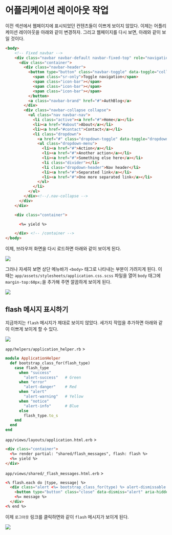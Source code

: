 # 어플리케이션 레이아웃 작업

이전 섹션에서 웹페이지에 표시되었던 컨텐츠들이 이쁘게 보이지 않았다. 이제는 어플리케이션 레이아웃을 아래와 같이 변경하자.
그리고 웹페이지를 다시 보면, 아래와 같이 보일 것이다.

```html
<body>
    <!-- Fixed navbar -->
    <div class="navbar navbar-default navbar-fixed-top" role="navigation">
      <div class="container">
        <div class="navbar-header">
          <button type="button" class="navbar-toggle" data-toggle="collapse" data-target=".navbar-collapse">
            <span class="sr-only">Toggle navigation</span>
            <span class="icon-bar"></span>
            <span class="icon-bar"></span>
            <span class="icon-bar"></span>
          </button>
          <a class="navbar-brand" href="#">AuthBlog</a>
        </div>
        <div class="navbar-collapse collapse">
          <ul class="nav navbar-nav">
            <li class="active"><a href="#">Home</a></li>
            <li><a href="#about">About</a></li>
            <li><a href="#contact">Contact</a></li>
            <li class="dropdown">
              <a href="#" class="dropdown-toggle" data-toggle="dropdown">Dropdown <b class="caret"></b></a>
              <ul class="dropdown-menu">
                <li><a href="#">Action</a></li>
                <li><a href="#">Another action</a></li>
                <li><a href="#">Something else here</a></li>
                <li class="divider"></li>
                <li class="dropdown-header">Nav header</li>
                <li><a href="#">Separated link</a></li>
                <li><a href="#">One more separated link</a></li>
              </ul>
            </li>
          </ul>
        </div><!--/.nav-collapse -->
      </div>
    </div>

    <div class="container">

      <%= yield %>

    </div> <!-- /container -->
</body>
```

이제, 브라우저 화면을 다시 로드하면 아래와 같이 보이게 된다.

![](http://i1373.photobucket.com/albums/ag392/rorlab/Photobucket%20Desktop%20-%20RORLAB/auth_blog/2014-05-28_14-16-40_zpsa79d2599.png)

그러나 자세히 보면 상단 메뉴바가 `<body>` 태그로 나타내는 부분이 가려지게 된다. 이 때는 `app/assets/stylesheets/application.css.scss` 파일을 열어 `body` 태그에 `margin-top:60px;`을 추가해 주면 깔끔하게 보이게 된다.

![](http://i1373.photobucket.com/albums/ag392/rorlab/Photobucket%20Desktop%20-%20RORLAB/auth_blog/2014-05-28_15-37-03_zps2001566c.png)

## flash 메시지 표시하기

지금까지는 `flash` 메시지가 제대로 보이지 않았다. 세가지 작업을 추가하면 아래와 같이 이쁘게 보이게 할 수 있다.

![](http://i1373.photobucket.com/albums/ag392/rorlab/Photobucket%20Desktop%20-%20RORLAB/auth_blog/2014-05-28_15-42-16_zps52949be1.png)

`app/helpers/application_helper.rb` >

```ruby
module ApplicationHelper
  def bootstrap_class_for(flash_type)
    case flash_type
      when "success"
        "alert-success"   # Green
      when "error"
        "alert-danger"    # Red
      when "alert"
        "alert-warning"   # Yellow
      when "notice"
        "alert-info"      # Blue
      else
        flash_type.to_s
    end
  end
end
```

`app/views/layouts/application.html.erb` >

```html
<div class="container">
  <%= render partial: "shared/flash_messages", flash: flash %>
  <%= yield %>
</div>
```

`app/views/shared/_flash_messages.html.erb` >

```html
<% flash.each do |type, message| %>
  <div class="alert <%= bootstrap_class_for(type) %> alert-dismissable fade in">
    <button type="button" class="close" data-dismiss="alert" aria-hidden="true">&times;</button>
    <%= message %>
  </div>
<% end %>
```

이제 `로그아웃` 링크를 클릭하면와 같이 `flash` 메시지가 보이게 된다.

![](http://i1373.photobucket.com/albums/ag392/rorlab/Photobucket%20Desktop%20-%20RORLAB/auth_blog/2014-05-28_16-06-20_zpsa1b4765d.png)

